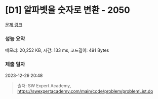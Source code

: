 # [D1] 알파벳을 숫자로 변환 - 2050 

[문제 링크](https://swexpertacademy.com/main/code/problem/problemDetail.do?contestProbId=AV5QLGxKAzQDFAUq) 

### 성능 요약

메모리: 20,252 KB, 시간: 133 ms, 코드길이: 491 Bytes

### 제출 일자

2023-12-29 20:48



> 출처: SW Expert Academy, https://swexpertacademy.com/main/code/problem/problemList.do